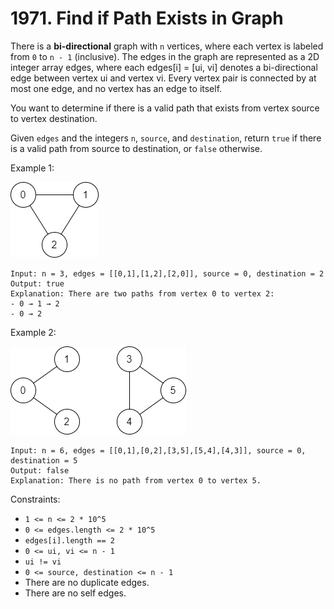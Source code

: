 # 1971. Find if Path Exists in Graph

There is a **bi-directional** graph with `n` vertices, where each vertex is labeled from `0` to `n - 1` (inclusive). The edges in the graph are represented as a 2D integer array edges, where each edges[i] = [ui, vi] denotes a bi-directional edge between vertex ui and vertex vi. Every vertex pair is connected by at most one edge, and no vertex has an edge to itself.

You want to determine if there is a valid path that exists from vertex source to vertex destination.

Given `edges` and the integers `n`, `source`, and `destination`, return `true` if there is a valid path from source to destination, or `false` otherwise.

Example 1:

![](example_1.png)

    Input: n = 3, edges = [[0,1],[1,2],[2,0]], source = 0, destination = 2
    Output: true
    Explanation: There are two paths from vertex 0 to vertex 2:
    - 0 → 1 → 2
    - 0 → 2

Example 2:

![](example_2.png)

    Input: n = 6, edges = [[0,1],[0,2],[3,5],[5,4],[4,3]], source = 0, destination = 5
    Output: false
    Explanation: There is no path from vertex 0 to vertex 5.

Constraints:
- `1 <= n <= 2 * 10^5`
- `0 <= edges.length <= 2 * 10^5`
- `edges[i].length == 2`
- `0 <= ui, vi <= n - 1`
- `ui != vi`
- `0 <= source, destination <= n - 1`
- There are no duplicate edges.
- There are no self edges.